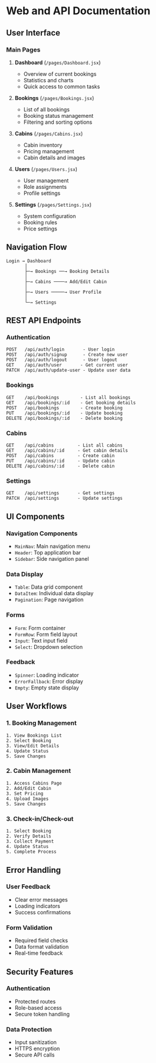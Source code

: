 # Web and API Documentation

## User Interface

### Main Pages

1. **Dashboard** (`/pages/Dashboard.jsx`)

   - Overview of current bookings
   - Statistics and charts
   - Quick access to common tasks

2. **Bookings** (`/pages/Bookings.jsx`)

   - List of all bookings
   - Booking status management
   - Filtering and sorting options

3. **Cabins** (`/pages/Cabins.jsx`)

   - Cabin inventory
   - Pricing management
   - Cabin details and images

4. **Users** (`/pages/Users.jsx`)

   - User management
   - Role assignments
   - Profile settings

5. **Settings** (`/pages/Settings.jsx`)
   - System configuration
   - Booking rules
   - Price settings

## Navigation Flow

```plaintext
Login → Dashboard
       │
       ├─→ Bookings ──→ Booking Details
       │
       ├─→ Cabins ────→ Add/Edit Cabin
       │
       ├─→ Users ─────→ User Profile
       │
       └─→ Settings
```

## REST API Endpoints

### Authentication

```plaintext
POST   /api/auth/login       - User login
POST   /api/auth/signup      - Create new user
POST   /api/auth/logout      - User logout
GET    /api/auth/user       - Get current user
PATCH  /api/auth/update-user - Update user data
```

### Bookings

```plaintext
GET    /api/bookings        - List all bookings
GET    /api/bookings/:id    - Get booking details
POST   /api/bookings        - Create booking
PUT    /api/bookings/:id    - Update booking
DELETE /api/bookings/:id    - Delete booking
```

### Cabins

```plaintext
GET    /api/cabins         - List all cabins
GET    /api/cabins/:id     - Get cabin details
POST   /api/cabins         - Create cabin
PUT    /api/cabins/:id     - Update cabin
DELETE /api/cabins/:id     - Delete cabin
```

### Settings

```plaintext
GET    /api/settings       - Get settings
PATCH  /api/settings       - Update settings
```

## UI Components

### Navigation Components

- `MainNav`: Main navigation menu
- `Header`: Top application bar
- `Sidebar`: Side navigation panel

### Data Display

- `Table`: Data grid component
- `DataItem`: Individual data display
- `Pagination`: Page navigation

### Forms

- `Form`: Form container
- `FormRow`: Form field layout
- `Input`: Text input field
- `Select`: Dropdown selection

### Feedback

- `Spinner`: Loading indicator
- `ErrorFallback`: Error display
- `Empty`: Empty state display

## User Workflows

### 1. Booking Management

```plaintext
1. View Bookings List
2. Select Booking
3. View/Edit Details
4. Update Status
5. Save Changes
```

### 2. Cabin Management

```plaintext
1. Access Cabins Page
2. Add/Edit Cabin
3. Set Pricing
4. Upload Images
5. Save Changes
```

### 3. Check-in/Check-out

```plaintext
1. Select Booking
2. Verify Details
3. Collect Payment
4. Update Status
5. Complete Process
```

## Error Handling

### User Feedback

- Clear error messages
- Loading indicators
- Success confirmations

### Form Validation

- Required field checks
- Data format validation
- Real-time feedback

## Security Features

### Authentication

- Protected routes
- Role-based access
- Secure token handling

### Data Protection

- Input sanitization
- HTTPS encryption
- Secure API calls
